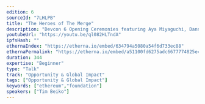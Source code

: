 ```yaml
---
edition: 6
sourceId: "7LHLPB"
title: "The Heroes of The Merge"
description: "Devcon 6 Opening Ceremonies featuring Aya Miyaguchi, Danny Ryan, Tim Beiko, Carl Beekhuizen, Jonathan Mann, & Skylar Weaver."
youtubeUrl: "https://youtu.be/ql082HLTndA"
ipfsHash: ""
ethernaIndex: "https://etherna.io/embed/634794a5080a54f6d733ec88"
ethernaPermalink: "https://etherna.io/embed/a51100fd6275adc6677774825ecc9269b74a9c70d2b378a00d74d39b022d7882"
duration: 344
expertise: "Beginner"
type: "Talk"
track: "Opportunity & Global Impact"
tags: ["Opportunity & Global Impact"]
keywords: ["ethereum","foundation"]
speakers: ["Tim Beiko"]
---
```

